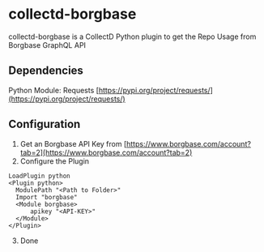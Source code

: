 # collectd-borgbase

collectd-borgbase is a CollectD Python plugin to get the Repo Usage from Borgbase GraphQL API

## Dependencies

Python Module: Requests [https://pypi.org/project/requests/](https://pypi.org/project/requests/)

## Configuration

1. Get an Borgbase API Key from [https://www.borgbase.com/account?tab=2](https://www.borgbase.com/account?tab=2)
2. Configure the Plugin
  ```
  LoadPlugin python
  <Plugin python>
    ModulePath "<Path to Folder>"
    Import "borgbase"
    <Module borgbase>
        apikey "<API-KEY>"
    </Module>
  </Plugin>
  ```
3. Done
